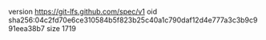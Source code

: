 version https://git-lfs.github.com/spec/v1
oid sha256:04c2fd70e6ce310584b5f823b25c40a1c790daf12d4e777a3c3b9c991eea38b7
size 1719
